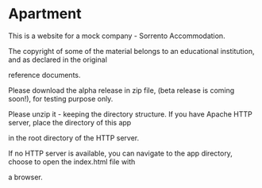 # Apartment

This is a website for a mock company - Sorrento Accommodation.

The copyright of some of the material belongs to an educational institution, and as declared in the original 

reference documents.

Please download the alpha release in zip file, (beta release is coming soon!), for testing purpose only.

Please unzip it - keeping the directory structure. If you have Apache HTTP server, place the directory of this app 

in the root directory of the HTTP server.

If no HTTP server is available, you can navigate to the app directory, choose to open the index.html file with

a browser.

